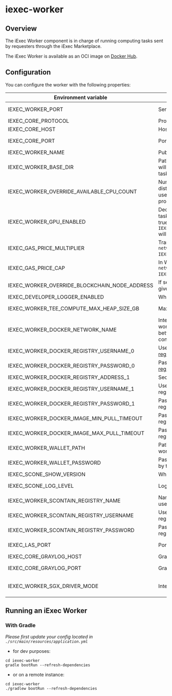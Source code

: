 # iexec-worker

## Overview

The iExec Worker component is in charge of running computing tasks sent by requesters through the iExec Marketplace.

The iExec Worker is available as an OCI image on [Docker Hub](https://hub.docker.com/r/iexechub/iexec-worker/tags).

## Configuration

You can configure the worker with the following properties:

| Environment variable | Description | Type | Default value |
| --- | --- | --- | --- |
| IEXEC_WORKER_PORT | Server HTTP port of the worker. | Positive integer | `13100` |
| IEXEC_CORE_PROTOCOL | Protocol to connect to the Scheduler. | String | `http` |
| IEXEC_CORE_HOST | Host to connect to the Scheduler.  | String | `localhost` |
| IEXEC_CORE_PORT | Port to connect to the Scheduler. | Positive integer | `13000` |
| IEXEC_WORKER_NAME | Public name of the worker. | String | `worker` |
| IEXEC_WORKER_BASE_DIR | Path to the folder within which the worker will read-and-write inputs and outputs of tasks. | String | `/tmp/iexec-worker` |
| IEXEC_WORKER_OVERRIDE_AVAILABLE_CPU_COUNT | Number of CPUs available for computing distinct tasks. If not set, n-1 CPUs will be used, where n is the number of available processors. | Positive integer | |
| IEXEC_WORKER_GPU_ENABLED | Declares if the worker is able to compute tasks requesting GPU mode. Note that if it is true, `IEXEC_WORKER_OVERRIDE_AVAILABLE_CPU_COUNT` will be ignored. | Boolean | `false` |
| IEXEC_GAS_PRICE_MULTIPLIER | Transactions will be sent with `networkGasPrice * IEXEC_GAS_PRICE_MULTIPLIER`. | Float  | `1.3` |
| IEXEC_GAS_PRICE_CAP | In Wei, will be used for transactions if `networkGasPrice * IEXEC_GAS_PRICE_MULTIPLIER > gasPriceCap`. | Positive integer | `22000000000` |
| IEXEC_WORKER_OVERRIDE_BLOCKCHAIN_NODE_ADDRESS | If set, will be used instead of the address given by the blockchain adapter. | String | |
| IEXEC_DEVELOPER_LOGGER_ENABLED | Whether to print application logs of tasks. | Boolean | `false` |
| IEXEC_WORKER_TEE_COMPUTE_MAX_HEAP_SIZE_GB | Max heap size for TEE apps. | Positive integer | `8` |
| IEXEC_WORKER_DOCKER_NETWORK_NAME | Internal Docker network name of the worker. Required for communication between worker and launched-by-worker containers. | String | `iexec-worker-net` |
| IEXEC_WORKER_DOCKER_REGISTRY_USERNAME_0 | Username to pull apps from [docker official registry](https://hub.docker.com/) | String | |
| IEXEC_WORKER_DOCKER_REGISTRY_PASSWORD_0 | Password to  pull apps from [docker official registry](https://hub.docker.com/) | String | |
| IEXEC_WORKER_DOCKER_REGISTRY_ADDRESS_1  | Secondary registry address.  | String | |
| IEXEC_WORKER_DOCKER_REGISTRY_USERNAME_1 | Username to pull apps from secondary registry. | String | |
| IEXEC_WORKER_DOCKER_REGISTRY_PASSWORD_1 | Password to pull apps from secondary registry. | String | |
| IEXEC_WORKER_DOCKER_IMAGE_MIN_PULL_TIMEOUT | Password to pull apps from secondary registry. | String | `PT5M` |
| IEXEC_WORKER_DOCKER_IMAGE_MAX_PULL_TIMEOUT | Password to pull apps from secondary registry. | String | `PT30M` |
| IEXEC_WORKER_WALLET_PATH | Path to the wallet that should be used by the worker. | String | `./src/main/resources/wallet/encrypted-wallet_worker1.json` |
| IEXEC_WORKER_WALLET_PASSWORD | Password of the wallet that should be used by the worker. | String | `whatever` |
| IEXEC_SCONE_SHOW_VERSION | Whether to display version of Scone. | Boolean | `true` |
| IEXEC_SCONE_LOG_LEVEL | Log level Scone should use.  | [0,7] or String | `debug` |
| IEXEC_WORKER_SCONTAIN_REGISTRY_NAME  | Name of the Scontain registry. Currently used to pull LAS image. | String | `registry.scontain.com:5050` |
| IEXEC_WORKER_SCONTAIN_REGISTRY_USERNAME | Username to connect to the Scontain registry. | String | |
| IEXEC_WORKER_SCONTAIN_REGISTRY_PASSWORD | Password to connect to the Scontain registry. | String | |
| IEXEC_LAS_PORT | Port the LAS should be started on. | Positive integer | `18766` |
| IEXEC_CORE_GRAYLOG_HOST | Graylog server host. | String | `localhost` |
| IEXEC_CORE_GRAYLOG_PORT | Graylog server port. | Positive integer | `12201` |
| IEXEC_WORKER_SGX_DRIVER_MODE | Intel® SGX driver that should be used. | { NONE, LEGACY, NATIVE } | `NONE` |

## Running an iExec Worker

### With Gradle

*Please first update your config located in `./src/main/resources/application.yml`*

* for dev purposes:

```
cd iexec-worker
gradle bootRun --refresh-dependencies
```
* or on a remote instance:
```
cd iexec-worker
./gradlew bootRun --refresh-dependencies
```
